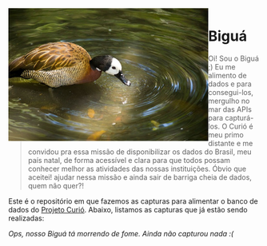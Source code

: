 
<img alt="Bingua_Projeto_Curio" width="400" align="left" src="https://raw.githubusercontent.com/AliferSales/bigua/master/imagens/bigua.jpg" />

# Biguá

> Oi! Sou o Biguá ;) Eu me alimento de dados e para consegui-los, mergulho no mar das APIs para capturá-los. O Curió é meu primo distante e me convidou pra essa missão de disponibilizar os dados do Brasil, meu país natal, de forma acessível e clara para que todos possam conhecer melhor as atividades das nossas instituições. Óbvio que aceitei! ajudar nessa missão e ainda sair de barriga cheia de dados, quem não quer?!

Este é o repositório em que fazemos as capturas para alimentar o banco de dados do [Projeto Curió](https://github.com/projeto-curio). Abaixo, listamos as capturas que já estão sendo realizadas:

*Ops, nosso Biguá tá morrendo de fome. Ainda não capturou nada :(*



